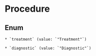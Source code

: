 
# Procedure

## Enum


    * `treatment` (value: `"Treatment"`)

    * `diagnostic` (value: `"Diagnostic"`)



